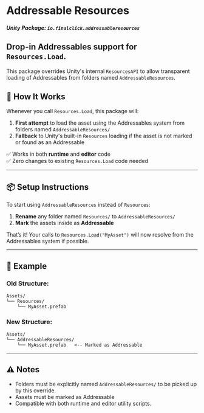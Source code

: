 # Addressable Resources
##### Unity Package: `io.finalclick.addressableresources`


## **Drop-in Addressables support for `Resources.Load`.**  

This package overrides Unity's internal `ResourcesAPI` to allow transparent loading of Addressables from folders named `AddressableResources`.


## 🔧 How It Works

Whenever you call `Resources.Load`, this package will:

1. **First attempt** to load the asset using the Addressables system from folders named `AddressableResources/`
2. **Fallback** to Unity's built-in `Resources` loading if the asset is not marked or found as an Addressable

✅ Works in both **runtime** and **editor** code  
✅ Zero changes to existing `Resources.Load` code needed

---

## 📦 Setup Instructions

To start using `AddressableResources` instead of `Resources`:

1. **Rename** any folder named `Resources/` to `AddressableResources/`
2. **Mark** the assets inside as **Addressable**

That’s it! Your calls to `Resources.Load("MyAsset")` will now resolve from the Addressables system if possible.

---

## 📁 Example

### Old Structure:
```
Assets/
└── Resources/
    └── MyAsset.prefab
```

### New Structure:
```
Assets/
└── AddressableResources/
    └── MyAsset.prefab   <-- Marked as Addressable
```

---

## ⚠️ Notes

- Folders must be explicitly named `AddressableResources/` to be picked up by this override.
- Assets must be marked as Addressable
- Compatible with both runtime and editor utility scripts.
